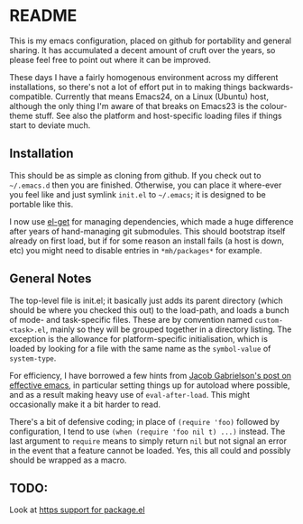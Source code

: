 README
======

This is my emacs configuration, placed on github for portability and
general sharing.  It has accumulated a decent amount of cruft over the
years, so please feel free to point out where it can be improved.

These days I have a fairly homogenous environment across my different
installations, so there's not a lot of effort put in to making things
backwards-compatible.  Currently that means Emacs24, on a Linux
(Ubuntu) host, although the only thing I'm aware of that breaks on
Emacs23 is the colour-theme stuff.  See also the platform and
host-specific loading files if things start to deviate much.

Installation
------------

This should be as simple as cloning from github.  If you check out to
`~/.emacs.d` then you are finished.  Otherwise, you can place it
where-ever you feel like and just symlink `init.el` to `~/.emacs`; it
is designed to be portable like this.

I now use [el-get](https://github.com/dimitri/el-get) for managing
dependencies, which made a huge difference after years of
hand-managing git submodules.  This should bootstrap itself already on
first load, but if for some reason an install fails (a host is down,
etc) you might need to disable entries in `*mh/packages*` for example.

General Notes
-------------

The top-level file is init.el; it basically just adds its parent
directory (which should be where you checked this out) to the
load-path, and loads a bunch of mode- and task-specific files.  These
are by convention named `custom-<task>.el`, mainly so they will be
grouped together in a directory listing.  The exception is the
allowance for platform-specific initialisation, which is loaded by
looking for a file with the same name as the `symbol-value` of
`system-type`.

For efficiency, I have borrowed a few hints from
[Jacob Gabrielson's post on effective emacs](http://a-nickels-worth.blogspot.com/2007/11/effective-emacs.html),
in particular setting things up for autoload where possible, and as a
result making heavy use of `eval-after-load`.  This might occasionally
make it a bit harder to read.

There's a bit of defensive coding; in place of `(require 'foo)`
followed by configuration, I tend to use `(when (require 'foo nil t)
...)` instead.  The last argument to `require` means to simply return
`nil` but not signal an error in the event that a feature cannot be
loaded.  Yes, this all could and possibly should be wrapped as a
macro.

TODO:
-----

Look at
[https support for package.el](https://glyph.twistedmatrix.com/2015/11/editor-malware.html)
